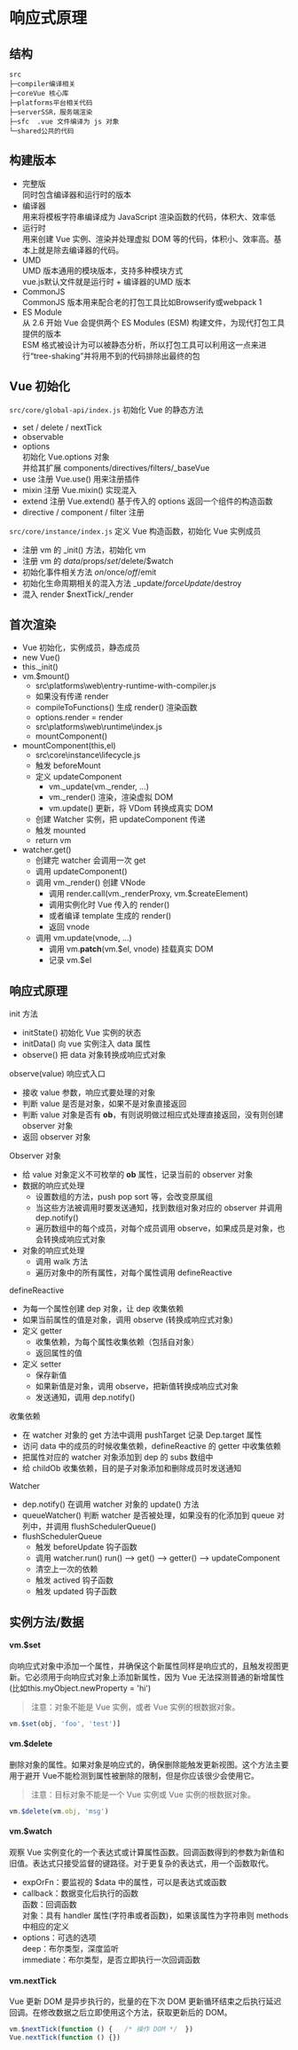 # 响应式原理

## 结构
```
src
├─compiler编译相关
├─coreVue 核心库
├─platforms平台相关代码
├─serverSSR，服务端渲染
├─sfc  .vue 文件编译为 js 对象
└─shared公共的代码
```

## 构建版本

- 完整版  
  同时包含编译器和运行时的版本
- 编译器  
  用来将模板字符串编译成为 JavaScript 渲染函数的代码，体积大、效率低
- 运行时  
  用来创建 Vue 实例、渲染并处理虚拟 DOM 等的代码，体积小、效率高。基本上就是除去编译器的代码。
- UMD  
  UMD 版本通用的模块版本，支持多种模块方式  
  vue.js默认文件就是运行时 + 编译器的UMD 版本
- CommonJS  
  CommonJS 版本用来配合老的打包工具比如Browserify或webpack 1
- ES Module  
  从 2.6 开始 Vue 会提供两个 ES Modules (ESM) 构建文件，为现代打包工具提供的版本  
  ESM 格式被设计为可以被静态分析，所以打包工具可以利用这一点来进行“tree-shaking”并将用不到的代码排除出最终的包

## Vue 初始化
`src/core/global-api/index.js` 初始化 Vue 的静态方法
- set / delete / nextTick
- observable
- options  
  初始化 Vue.options 对象  
  并给其扩展 components/directives/filters/_baseVue  
- use 注册 Vue.use() 用来注册插件
- mixin 注册 Vue.mixin() 实现混入
- extend 注册 Vue.extend() 基于传入的 options 返回一个组件的构造函数
- directive / component / filter 注册

`src/core/instance/index.js` 定义 Vue 构造函数，初始化 Vue 实例成员
- 注册 vm 的 _init() 方法，初始化 vm
- 注册 vm 的 $data/$props/$set/$delete/$watch
- 初始化事件相关方法 $on/$once/$off/$emit
- 初始化生命周期相关的混入方法 _update/$forceUpdate/$destroy
- 混入 render $nextTick/_render

## 首次渲染
- Vue 初始化，实例成员，静态成员
- new Vue()
- this._init()
- vm.$mount()
  - src\platforms\web\entry-runtime-with-compiler.js
  - 如果没有传递 render
  - compileToFunctions() 生成 render() 渲染函数
  - options.render = render
  - src\platforms\web\runtime\index.js
  - mountComponent()
- mountComponent(this,el)
  - src\core\instance\lifecycle.js
  - 触发 beforeMount
  - 定义 updateComponent
    - vm._update(vm._render, ...)
    - vm._render() 渲染，渲染虚拟 DOM
    - vm.update() 更新，将 VDom 转换成真实 DOM
  - 创建 Watcher 实例，把 updateComponent 传递
  - 触发 mounted
  - return vm
- watcher.get()
  - 创建完 watcher 会调用一次 get
  - 调用 updateComponent()
  - 调用 vm._render() 创建 VNode
    - 调用 render.call(vm._renderProxy, vm.$createElement)
    - 调用实例化时 Vue 传入的 render()
    - 或者编译 template 生成的 render()
    - 返回 vnode
  - 调用 vm.update(vnode, ...)
    - 调用 vm.__patch__(vm.$el, vnode) 挂载真实 DOM
    - 记录 vm.$el

## 响应式原理
init 方法
- initState() 初始化 Vue 实例的状态
- initData() 向 vue 实例注入 data 属性
- observe() 把 data 对象转换成响应式对象

observe(value) 响应式入口
- 接收 value 参数，响应式要处理的对象
- 判断 value 是否是对象，如果不是对象直接返回
- 判断 value 对象是否有 __ob__，有则说明做过相应式处理直接返回，没有则创建 observer 对象
- 返回 observer 对象

Observer 对象
- 给 value 对象定义不可枚举的 __ob__ 属性，记录当前的 observer 对象
- 数据的响应式处理
  - 设置数组的方法，push pop sort 等，会改变原属组
  - 当这些方法被调用时要发送通知，找到数组对象对应的 observer 并调用 dep.notify() 
  - 遍历数组中的每个成员，对每个成员调用 observe，如果成员是对象，也会转换成响应式对象
- 对象的响应式处理
  - 调用 walk 方法
  - 遍历对象中的所有属性，对每个属性调用 defineReactive

defineReactive
- 为每一个属性创建 dep 对象，让 dep 收集依赖
- 如果当前属性的值是对象，调用 observe (转换成响应式对象)
- 定义 getter
  - 收集依赖，为每个属性收集依赖（包括自对象）
  - 返回属性的值
- 定义 setter
  - 保存新值
  - 如果新值是对象，调用 observe，把新值转换成响应式对象
  - 发送通知，调用 dep.notify()

收集依赖
- 在 watcher 对象的 get 方法中调用 pushTarget 记录 Dep.target 属性
- 访问 data 中的成员的时候收集依赖，defineReactive 的 getter 中收集依赖
- 把属性对应的 watcher 对象添加到 dep 的 subs 数组中
- 给 childOb 收集依赖，目的是子对象添加和删除成员时发送通知

Watcher
- dep.notify() 在调用 watcher 对象的 update() 方法
- queueWatcher() 判断 watcher 是否被处理，如果没有的化添加到 queue 对列中，并调用 flushSchedulerQueue()
- flushSchedulerQueue
  - 触发 beforeUpdate 钩子函数
  - 调用 watcher.run() run() --> get() --> getter() --> updateComponent
  - 清空上一次的依赖
  - 触发 actived 钩子函数
  - 触发 updated 钩子函数

## 实例方法/数据
#### vm.$set
向响应式对象中添加一个属性，并确保这个新属性同样是响应式的，且触发视图更新。它必须用于向响应式对象上添加新属性，因为 Vue 无法探测普通的新增属性 (比如this.myObject.newProperty = 'hi')
> 注意：对象不能是 Vue 实例，或者 Vue 实例的根数据对象。
```js
vm.$set(obj, 'foo', 'test')]
```

#### vm.$delete
删除对象的属性。如果对象是响应式的，确保删除能触发更新视图。这个方法主要用于避开 Vue不能检测到属性被删除的限制，但是你应该很少会使用它。
> 注意：目标对象不能是一个 Vue 实例或 Vue 实例的根数据对象。
```js
vm.$delete(vm.obj, 'msg')
```

#### vm.$watch
观察 Vue 实例变化的一个表达式或计算属性函数。回调函数得到的参数为新值和旧值。表达式只接受监督的键路径。对于更复杂的表达式，用一个函数取代。
- expOrFn：要监视的 $data 中的属性，可以是表达式或函数  
- callback：数据变化后执行的函数  
  函数：回调函数  
  对象：具有 handler 属性(字符串或者函数)，如果该属性为字符串则 methods 中相应的定义  
- options：可选的选项  
  deep：布尔类型，深度监听  
  immediate：布尔类型，是否立即执行一次回调函数  

#### vm.nextTick
Vue 更新 DOM 是异步执行的，批量的在下次 DOM 更新循环结束之后执行延迟回调。在修改数据之后立即使用这个方法，获取更新后的 DOM。
```js
vm.$nextTick(function () {   /* 操作 DOM */  })
Vue.nextTick(function () {})
```
